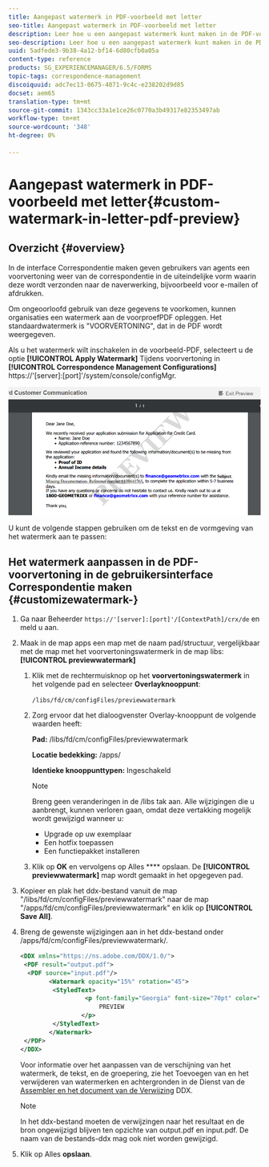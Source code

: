 ```yaml
---
title: Aangepast watermerk in PDF-voorbeeld met letter
seo-title: Aangepast watermerk in PDF-voorbeeld met letter
description: Leer hoe u een aangepast watermerk kunt maken in de PDF-voorvertoning met letters.
seo-description: Leer hoe u een aangepast watermerk kunt maken in de PDF-voorvertoning met letters.
uuid: 5adfede3-9b38-4a12-bf14-6d80cfb0a05a
content-type: reference
products: SG_EXPERIENCEMANAGER/6.5/FORMS
topic-tags: correspondence-management
discoiquuid: adc7ec13-0675-4071-9c4c-e238202d9d85
docset: aem65
translation-type: tm+mt
source-git-commit: 1343cc33a1e1ce26c0770a3b49317e82353497ab
workflow-type: tm+mt
source-wordcount: '348'
ht-degree: 0%

---
```



# Aangepast watermerk in PDF-voorbeeld met letter{#custom-watermark-in-letter-pdf-preview}

## Overzicht {#overview}

In de interface Correspondentie maken geven gebruikers van agents een voorvertoning weer van de correspondentie in de uiteindelijke vorm waarin deze wordt verzonden naar de naverwerking, bijvoorbeeld voor e-mailen of afdrukken.

Om ongeoorloofd gebruik van deze gegevens te voorkomen, kunnen organisaties een watermerk aan de voorproefPDF opleggen. Het standaardwatermerk is &quot;VOORVERTONING&quot;, dat in de PDF wordt weergegeven.

Als u het watermerk wilt inschakelen in de voorbeeld-PDF, selecteert u de optie **[!UICONTROL Apply Watermark]** Tijdens voorvertoning in **[!UICONTROL Correspondence Management Configurations]** https://&#39;[server]:[port]&#39;/system/console/configMgr.

![default-watermark](assets/default-watermark.png)

U kunt de volgende stappen gebruiken om de tekst en de vormgeving van het watermerk aan te passen:

## Het watermerk aanpassen in de PDF-voorvertoning in de gebruikersinterface Correspondentie maken {#customizewatermark-}

1. Ga naar Beheerder `https://'[server]:[port]'/[ContextPath]/crx/de` en meld u aan.
1. Maak in de map apps een map met de naam pad/structuur, vergelijkbaar met de map met het voorvertoningswatermerk in de map libs: **[!UICONTROL previewwatermark]**

   1. Klik met de rechtermuisknop op het **voorvertoningswatermerk** in het volgende pad en selecteer **Overlayknooppunt**:

      `/libs/fd/cm/configFiles/previewwatermark`

   1. Zorg ervoor dat het dialoogvenster Overlay-knooppunt de volgende waarden heeft:

      **Pad:** /libs/fd/cm/configFiles/previewwatermark

      **Locatie bedekking:** /apps/

      **Identieke knooppunttypen:** Ingeschakeld

      >[!NOTE]
      >
      >Breng geen veranderingen in de /libs tak aan. Alle wijzigingen die u aanbrengt, kunnen verloren gaan, omdat deze vertakking mogelijk wordt gewijzigd wanneer u:
      >
      >    
      >    
      >    * Upgrade op uw exemplaar
      >    * Een hotfix toepassen
      >    * Een functiepakket installeren


   1. Klik op **OK** en vervolgens op Alles **** opslaan. De **[!UICONTROL previewwatermark]** map wordt gemaakt in het opgegeven pad.



1. Kopieer en plak het ddx-bestand vanuit de map &quot;/libs/fd/cm/configFiles/previewwatermark&quot; naar de map &quot;/apps/fd/cm/configFiles/previewwatermark&quot; en klik op **[!UICONTROL Save All]**.
1. Breng de gewenste wijzigingen aan in het ddx-bestand onder /apps/fd/cm/configFiles/previewwatermark/.

   ```xml
   <DDX xmlns="https://ns.adobe.com/DDX/1.0/">
    <PDF result="output.pdf">
     <PDF source="input.pdf"/>
           <Watermark opacity="15%" rotation="45">
            <StyledText>
                     <p font-family="Georgia" font-size="70pt" color="black" font-weight="bold">
                         PREVIEW
                    </p>
            </StyledText>
           </Watermark>
    </PDF>
   </DDX>
   ```

   Voor informatie over het aanpassen van de verschijning van het watermerk, de tekst, en de groepering, zie het Toevoegen van en het verwijderen van watermerken en achtergronden in de Dienst van de [Assembler en het document van de Verwijzing](https://help.adobe.com/en_US/livecycle/11.0/ddxRef.pdf) DDX.

   >[!NOTE]
   >
   >In het ddx-bestand moeten de verwijzingen naar het resultaat en de bron ongewijzigd blijven ten opzichte van output.pdf en input.pdf. De naam van de bestands-ddx mag ook niet worden gewijzigd.

1. Klik op Alles **opslaan**.

